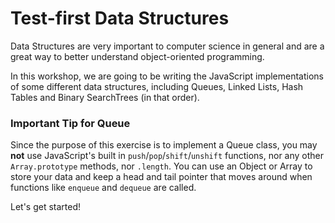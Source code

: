 # Test-first Data Structures

Data Structures are very important to computer science in general and are a great way to better understand object-oriented programming.

In this workshop, we are going to be writing the JavaScript implementations of some different data structures, including Queues, Linked Lists, Hash Tables and Binary SearchTrees (in that order).

### Important Tip for Queue

Since the purpose of this exercise is to implement a Queue class, you may **not** use JavaScript's built in `push`/`pop`/`shift`/`unshift` functions, nor any other `Array.prototype` methods, nor `.length`. You can use an Object or Array to store your data and keep a head and tail pointer that moves around when functions like `enqueue` and `dequeue` are called.

Let's get started!
